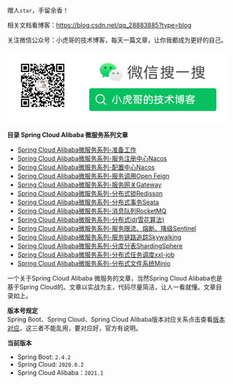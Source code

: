 赠人`star`，手留余香！

相关文档看博客：https://blog.csdn.net/qq_28883885?type=blog
 
关注微信公众号：小虎哥的技术博客，每天一篇文章，让你我都成为更好的自己。

![](.\images\qrcode.png)

**目录 Spring Cloud Alibaba 微服务系列文章**
- [Spring Cloud Alibaba微服务系列-准备工作](https://github.com/tigerleeli/xiaohuge-blog)
- [Spring Cloud Alibaba微服务系列-服务注册中心Nacos](https://github.com/tigerleeli/xiaohuge-blog/tree/master/spring-cloud-alibaba-registry)
- [Spring Cloud Alibaba微服务系列-配置中心Nacos](https://github.com/tigerleeli/xiaohuge-blog/tree/master/spring-cloud-alibaba-config)
- [Spring Cloud Alibaba微服务系列-服务调用Open Feign](https://github.com/tigerleeli/xiaohuge-blog/tree/master/spring-cloud-alibaba-feign)
- [Spring Cloud Alibaba微服务系列-服务网关Gateway](https://github.com/tigerleeli/xiaohuge-blog/tree/master/spring-cloud-alibaba-gateway)
- [Spring Cloud Alibaba微服务系列-分布式锁Redisson](https://github.com/tigerleeli/xiaohuge-blog/tree/master/spring-cloud-alibaba-redisson)
- [Spring Cloud Alibaba微服务系列-分布式事务Seata](https://github.com/tigerleeli/xiaohuge-blog/tree/master/spring-cloud-alibaba-seata)
- [Spring Cloud Alibaba微服务系列-消息队列RocketMQ](https://github.com/tigerleeli/xiaohuge-blog/tree/master/spring-cloud-alibaba-rocketmq)
- [Spring Cloud Alibaba微服务系列-分布式id(雪花算法)]()
- [Spring Cloud Alibaba微服务系列-服务限流、熔断、降级Sentinel](https://github.com/tigerleeli/xiaohuge-blog/tree/master/spring-cloud-alibaba-sentinel)
- [Spring Cloud Alibaba微服务系列-服务链路追踪Skywalking](https://github.com/tigerleeli/xiaohuge-blog/tree/master/spring-cloud-alibaba-skywalking)
- [Spring Cloud Alibaba微服务系列-分库分表ShardingSphere](https://github.com/tigerleeli/xiaohuge-blog/tree/master/spring-boot-sharding-jdbc)
- [Spring Cloud Alibaba微服务系列-分布式任务调度xxl-job](https://github.com/tigerleeli/xiaohuge-blog/tree/master/spring-boot-xxl-job)
- [Spring Cloud Alibaba微服务系列-分布式文件系统Minio](https://github.com/tigerleeli/xiaohuge-blog/tree/master/spring-boot-minio)

一个关于Spring Cloud Alibaba 微服务的文章，当然Spring Cloud Alibaba也是基于Spring Cloud的。文章以实战为主，代码尽量简洁，让人一看就懂。文章目录如上。

**版本号规定**   
Spring Boot、Spring Cloud、Spring Cloud Alibaba版本对应关系点击查看[版本对应](https://github.com/alibaba/spring-cloud-alibaba/wiki/%E7%89%88%E6%9C%AC%E8%AF%B4%E6%98%8E)，这三者不能乱用，要对应好，官方有说明。

**当前版本**
- Spring Boot: `2.4.2`
- Spring Cloud: `2020.0.2`
- Spring Cloud Alibaba：`2021.1`
